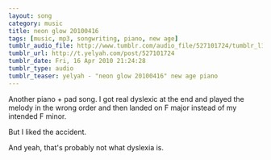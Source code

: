 ```yaml
---
layout: song
category: music
title: neon glow 20100416
tags: [music, mp3, songwriting, piano, new age]
tumblr_audio_file: http://www.tumblr.com/audio_file/527101724/tumblr_l101csMdrT1qzo4ep
tumblr_url: http://t.yelyah.com/post/527101724
tumblr_date: Fri, 16 Apr 2010 21:24:28
tumblr_type: audio
tumblr_teaser: yelyah - "neon glow 20100416" new age piano
---
```

Another piano + pad song. I got real dyslexic at the end and played the melody in the wrong order and then landed on F major instead of my intended F minor.

But I liked the accident.

And yeah, that's probably not what dyslexia is.
